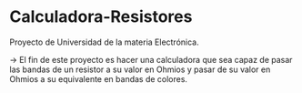 # Calculadora-Resistores
Proyecto de Universidad de la materia Electrónica.

-> El fin de este proyecto es hacer una calculadora que sea capaz 
   de pasar las bandas de un resistor a su valor en Ohmios y
   pasar de su valor en Ohmios a su equivalente en bandas de 
   colores.
